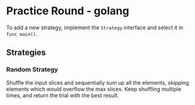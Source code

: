 # Practice Round - golang
To add a new strategy, implement the `Strategy` interface and select it in `func main()`.

## Strategies

### Random Strategy
Shuffle the input slices and sequentially sum up all the elements, skipping elements which would overflow the max
slices. Keep shuffling multiple times, and return the trial with the best result.
